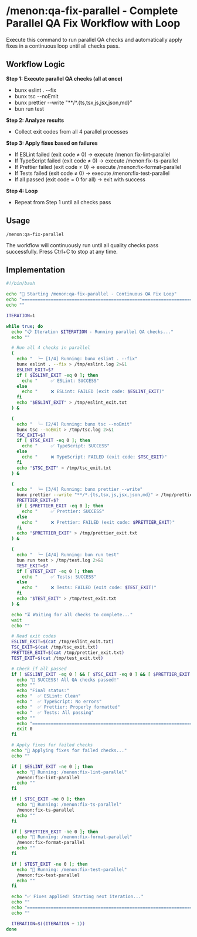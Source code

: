 # /menon:qa-fix-parallel - Complete Parallel QA Fix Workflow with Loop

Execute this command to run parallel QA checks and automatically apply fixes in a continuous loop until all checks pass.

## Workflow Logic

**Step 1: Execute parallel QA checks (all at once)**
- bunx eslint . --fix
- bunx tsc --noEmit
- bunx prettier --write "**/*.{ts,tsx,js,jsx,json,md}"
- bun run test

**Step 2: Analyze results**
- Collect exit codes from all 4 parallel processes

**Step 3: Apply fixes based on failures**
- If ESLint failed (exit code ≠ 0) → execute /menon:fix-lint-parallel
- If TypeScript failed (exit code ≠ 0) → execute /menon:fix-ts-parallel
- If Prettier failed (exit code ≠ 0) → execute /menon:fix-format-parallel
- If Tests failed (exit code ≠ 0) → execute /menon:fix-test-parallel
- If all passed (exit code = 0 for all) → exit with success

**Step 4: Loop**
- Repeat from Step 1 until all checks pass

## Usage

```
/menon:qa-fix-parallel
```

The workflow will continuously run until all quality checks pass successfully. Press Ctrl+C to stop at any time.

## Implementation

```bash
#!/bin/bash

echo "🚀 Starting /menon:qa-fix-parallel - Continuous QA Fix Loop"
echo "=================================================================="
echo ""

ITERATION=1

while true; do
  echo "📋 Iteration $ITERATION - Running parallel QA checks..."
  echo ""

  # Run all 4 checks in parallel
  (
    echo "  └─ [1/4] Running: bunx eslint . --fix"
    bunx eslint . --fix > /tmp/eslint.log 2>&1
    ESLINT_EXIT=$?
    if [ $ESLINT_EXIT -eq 0 ]; then
      echo "     ✅ ESLint: SUCCESS"
    else
      echo "     ❌ ESLint: FAILED (exit code: $ESLINT_EXIT)"
    fi
    echo "$ESLINT_EXIT" > /tmp/eslint_exit.txt
  ) &

  (
    echo "  └─ [2/4] Running: bunx tsc --noEmit"
    bunx tsc --noEmit > /tmp/tsc.log 2>&1
    TSC_EXIT=$?
    if [ $TSC_EXIT -eq 0 ]; then
      echo "     ✅ TypeScript: SUCCESS"
    else
      echo "     ❌ TypeScript: FAILED (exit code: $TSC_EXIT)"
    fi
    echo "$TSC_EXIT" > /tmp/tsc_exit.txt
  ) &

  (
    echo "  └─ [3/4] Running: bunx prettier --write"
    bunx prettier --write "**/*.{ts,tsx,js,jsx,json,md}" > /tmp/prettier.log 2>&1
    PRETTIER_EXIT=$?
    if [ $PRETTIER_EXIT -eq 0 ]; then
      echo "     ✅ Prettier: SUCCESS"
    else
      echo "     ❌ Prettier: FAILED (exit code: $PRETTIER_EXIT)"
    fi
    echo "$PRETTIER_EXIT" > /tmp/prettier_exit.txt
  ) &

  (
    echo "  └─ [4/4] Running: bun run test"
    bun run test > /tmp/test.log 2>&1
    TEST_EXIT=$?
    if [ $TEST_EXIT -eq 0 ]; then
      echo "     ✅ Tests: SUCCESS"
    else
      echo "     ❌ Tests: FAILED (exit code: $TEST_EXIT)"
    fi
    echo "$TEST_EXIT" > /tmp/test_exit.txt
  ) &

  echo "⏳ Waiting for all checks to complete..."
  wait
  echo ""

  # Read exit codes
  ESLINT_EXIT=$(cat /tmp/eslint_exit.txt)
  TSC_EXIT=$(cat /tmp/tsc_exit.txt)
  PRETTIER_EXIT=$(cat /tmp/prettier_exit.txt)
  TEST_EXIT=$(cat /tmp/test_exit.txt)

  # Check if all passed
  if [ $ESLINT_EXIT -eq 0 ] && [ $TSC_EXIT -eq 0 ] && [ $PRETTIER_EXIT -eq 0 ] && [ $TEST_EXIT -eq 0 ]; then
    echo "🎉 SUCCESS! All QA checks passed!"
    echo ""
    echo "Final status:"
    echo "  ✅ ESLint: Clean"
    echo "  ✅ TypeScript: No errors"
    echo "  ✅ Prettier: Properly formatted"
    echo "  ✅ Tests: All passing"
    echo ""
    echo "=================================================================="
    exit 0
  fi

  # Apply fixes for failed checks
  echo "🔧 Applying fixes for failed checks..."
  echo ""

  if [ $ESLINT_EXIT -ne 0 ]; then
    echo "🔨 Running: /menon:fix-lint-parallel"
    /menon:fix-lint-parallel
    echo ""
  fi

  if [ $TSC_EXIT -ne 0 ]; then
    echo "🔨 Running: /menon:fix-ts-parallel"
    /menon:fix-ts-parallel
    echo ""
  fi

  if [ $PRETTIER_EXIT -ne 0 ]; then
    echo "🔨 Running: /menon:fix-format-parallel"
    /menon:fix-format-parallel
    echo ""
  fi

  if [ $TEST_EXIT -ne 0 ]; then
    echo "🔨 Running: /menon:fix-test-parallel"
    /menon:fix-test-parallel
    echo ""
  fi

  echo "✅ Fixes applied! Starting next iteration..."
  echo ""
  echo "=================================================================="
  echo ""

  ITERATION=$((ITERATION + 1))
done
```
